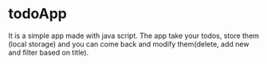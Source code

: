 # todoApp
It is a simple app made with java script.
The app take your todos, store them (local storage) and you can come back and modify them(delete, add new and filter based on title).
